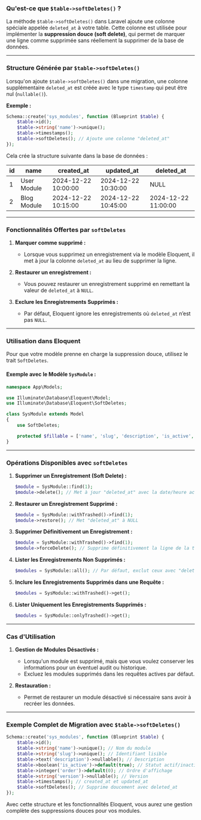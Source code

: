 ### Qu'est-ce que `$table->softDeletes()` ?

La méthode `$table->softDeletes()` dans Laravel ajoute une colonne spéciale appelée `deleted_at` à votre table. Cette colonne est utilisée pour implémenter la **suppression douce (soft delete)**, qui permet de marquer une ligne comme supprimée sans réellement la supprimer de la base de données.

---

### Structure Générée par `$table->softDeletes()`

Lorsqu'on ajoute `$table->softDeletes()` dans une migration, une colonne supplémentaire `deleted_at` est créée avec le type `timestamp` qui peut être nul (`nullable()`).

**Exemple :**

```php
Schema::create('sys_modules', function (Blueprint $table) {
    $table->id();
    $table->string('name')->unique();
    $table->timestamps();
    $table->softDeletes(); // Ajoute une colonne "deleted_at"
});
```

Cela crée la structure suivante dans la base de données :

| id  | name          | created_at          | updated_at          | deleted_at          |
|------|---------------|---------------------|---------------------|---------------------|
| 1    | User Module   | 2024-12-22 10:00:00| 2024-12-22 10:30:00 | NULL                |
| 2    | Blog Module   | 2024-12-22 10:15:00| 2024-12-22 10:45:00 | 2024-12-22 11:00:00 |

---

### Fonctionnalités Offertes par `softDeletes`

1. **Marquer comme supprimé :**
   - Lorsque vous supprimez un enregistrement via le modèle Eloquent, il met à jour la colonne `deleted_at` au lieu de supprimer la ligne.

2. **Restaurer un enregistrement :**
   - Vous pouvez restaurer un enregistrement supprimé en remettant la valeur de `deleted_at` à `NULL`.

3. **Exclure les Enregistrements Supprimés :**
   - Par défaut, Eloquent ignore les enregistrements où `deleted_at` n’est pas `NULL`.

---

### Utilisation dans Eloquent

Pour que votre modèle prenne en charge la suppression douce, utilisez le trait `SoftDeletes`.

#### Exemple avec le Modèle `SysModule` :

```php
namespace App\Models;

use Illuminate\Database\Eloquent\Model;
use Illuminate\Database\Eloquent\SoftDeletes;

class SysModule extends Model
{
    use SoftDeletes;

    protected $fillable = ['name', 'slug', 'description', 'is_active', 'order', 'version'];
}
```

---

### Opérations Disponibles avec `softDeletes`

1. **Supprimer un Enregistrement (Soft Delete) :**
   ```php
   $module = SysModule::find(1);
   $module->delete(); // Met à jour "deleted_at" avec la date/heure actuelle
   ```

2. **Restaurer un Enregistrement Supprimé :**
   ```php
   $module = SysModule::withTrashed()->find(1);
   $module->restore(); // Met "deleted_at" à NULL
   ```

3. **Supprimer Définitivement un Enregistrement :**
   ```php
   $module = SysModule::withTrashed()->find(1);
   $module->forceDelete(); // Supprime définitivement la ligne de la table
   ```

4. **Lister les Enregistrements Non Supprimés :**
   ```php
   $modules = SysModule::all(); // Par défaut, exclut ceux avec "deleted_at" non NULL
   ```

5. **Inclure les Enregistrements Supprimés dans une Requête :**
   ```php
   $modules = SysModule::withTrashed()->get();
   ```

6. **Lister Uniquement les Enregistrements Supprimés :**
   ```php
   $modules = SysModule::onlyTrashed()->get();
   ```

---

### Cas d'Utilisation

1. **Gestion de Modules Désactivés :**
   - Lorsqu'un module est supprimé, mais que vous voulez conserver les informations pour un éventuel audit ou historique.
   - Excluez les modules supprimés dans les requêtes actives par défaut.

2. **Restauration :**
   - Permet de restaurer un module désactivé si nécessaire sans avoir à recréer les données.

---

### Exemple Complet de Migration avec `$table->softDeletes()`

```php
Schema::create('sys_modules', function (Blueprint $table) {
    $table->id();
    $table->string('name')->unique(); // Nom du module
    $table->string('slug')->unique(); // Identifiant lisible
    $table->text('description')->nullable(); // Description
    $table->boolean('is_active')->default(true); // Statut actif/inactif
    $table->integer('order')->default(0); // Ordre d'affichage
    $table->string('version')->nullable(); // Version
    $table->timestamps(); // created_at et updated_at
    $table->softDeletes(); // Supprime doucement avec deleted_at
});
```

Avec cette structure et les fonctionnalités Eloquent, vous aurez une gestion complète des suppressions douces pour vos modules.